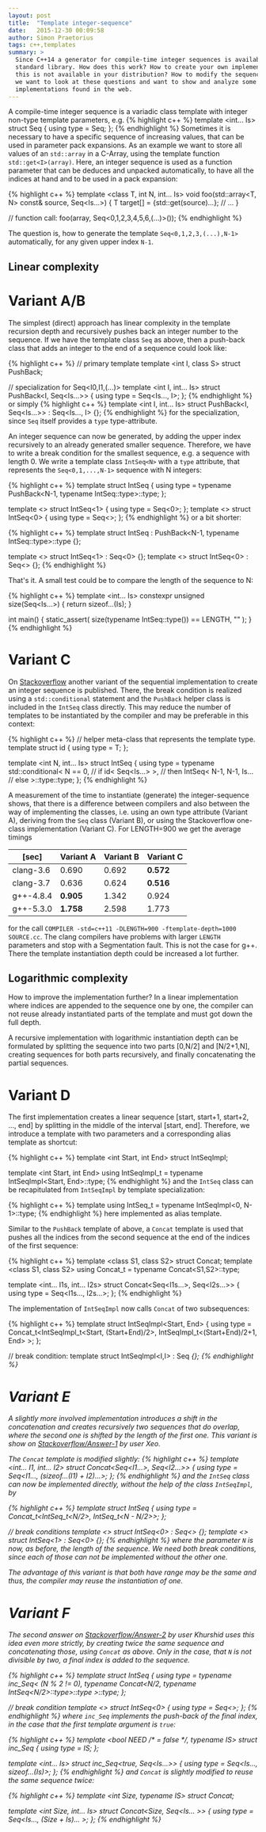 ```yaml
---
layout: post
title:  "Template integer-sequence"
date:   2015-12-30 00:09:58
author: Simon Praetorius
tags: c++,templates
summary: >
  Since C++14 a generator for compile-time integer sequences is available in the
  standard library. How does this work? How to create your own implementation if
  this is not available in your distribution? How to modify the sequence? Here, 
  we want to look at these questions and want to show and analyze some different
  implementations found in the web.
---
```

A compile-time integer sequence is a variadic class template with integer non-type
template parameters, e.g.
{% highlight c++ %}
template <int... Is>
struct Seq { using type = Seq; };
{% endhighlight %}
Sometimes it is necessary to have a specific sequence of increasing values, that
can be used in parameter pack expansions. As an example we want to store all values
of an `std::array` in a C-Array, using the template function `std::get<I>(array)`.
Here, an integer sequence is used as a function parameter that can be deduces
and unpacked automatically, to have all the indices at hand and to be used in
a pack expansion:

{% highlight c++ %}
template <class T, int N, int... Is>
void foo(std::array<T, N> const& source, Seq<Is...>) {
  T target[] = {std::get<Is>(source)...};
  // ...
}

// function call:
foo(array, Seq<0,1,2,3,4,5,6,(...)>());
{% endhighlight %}

The question is, how to generate the template `Seq<0,1,2,3,(...),N-1>` automatically,
for any given upper index `N-1`.

## Linear complexity

# Variant A/B

The simplest (direct) approach has linear complexity in the template recursion 
depth and recursively pushes back an integer number to the sequence. If we have
the template class `Seq` as above, then a push-back class that adds an integer to
the end of a sequence could look like:

{% highlight c++ %}
// primary template
template <int I, class S>
struct PushBack;

// specialization for Seq<I0,I1,(...)>
template <int I, int... Is>
struct PushBack<I, Seq<Is...>> {
  using type = Seq<Is..., I>;
};
{% endhighlight %}
or simply
{% highlight c++ %}
template <int I, int... Is>
struct PushBack<I, Seq<Is...>> : Seq<Is..., I> {};
{% endhighlight %}
for the specialization, since `Seq` itself provides a `type` type-attribute.

An integer sequence can now be generated, by adding the upper index recursively
to an already generated smaller sequence. Therefore, we have to write a break
condition for the smallest sequence, e.g. a sequence with length 0. We
write a template class `IntSeq<N>` with a `type` attribute, that represents the
`Seq<0,1,...,N-1>` sequence with N integers:

{% highlight c++ %}
template <int N>
struct IntSeq 
{
  using type = typename PushBack<N-1, typename IntSeq<N-2>::type>::type;
};

template <>
struct IntSeq<1>
{
  using type = Seq<0>;
};
template <>
struct IntSeq<0>
{
  using type = Seq<>;
};
{% endhighlight %}
or a bit shorter:

{% highlight c++ %}
template <int N>
struct IntSeq : PushBack<N-1, typename IntSeq<N-2>::type>::type {};

template <>
struct IntSeq<1> : Seq<0> {};
template <>
struct IntSeq<0> : Seq<> {};
{% endhighlight %}

That's it. A small test could be to compare the length of the sequence to N:

{% highlight c++ %}
template <int... Is>
constexpr unsigned size(Seq<Is...>) {
  return sizeof...(Is);
}

int main() {
  static_assert( size(typename IntSeq<LENGTH>::type()) == LENGTH, "" );
}
{% endhighlight %}

# Variant C

On [Stackoverflow](http://stackoverflow.com/questions/17424477/implementation-c14-make-integer-sequence/17426611)
another variant of the sequential implementation to create an integer sequence
is published. There, the break condition is realized using a `std::conditional`
statement and the `PushBack` helper class is included in the `IntSeq` class directly.
This may reduce the number of templates to be instantiated by the compiler and may be 
preferable in this context:

{% highlight c++ %}
// helper meta-class that represents the template type.
template <class T> struct id  { using type = T; };

template <int N, int... Is>
struct IntSeq
{
   using type = typename std::conditional< N == 0, // if
                  id< Seq<Is...> >,                // then
                  IntSeq< N-1, N-1, Is...          // else
               >::type::type;
};
{% endhighlight %}

A measurement of the time to instantiate (generate) the integer-sequence shows, that
there is a difference between compilers and also between the way of implementing
the classes, i.e. using an own type attribute (Variant A), deriving from the 
`Seq` class (Variant B), or using the Stackoverflow one-class implementation (Variant C). 
For LENGTH=900 we get the average timings

| [sec]     | Variant A | Variant B | Variant C |  
| --------- | --------- | --------- | --------- |  
| clang-3.6 | 0.690     | 0.692     | **0.572** |  
| clang-3.7 | 0.636     | 0.624     | **0.516** |  
| g++-4.8.4 | **0.905** | 1.342     | 0.924     |  
| g++-5.3.0 | **1.758** | 2.598     | 1.773     |  

for the call `COMPILER -std=c++11 -DLENGTH=900 -ftemplate-depth=1000 SOURCE.cc`. The
clang compilers have problems with larger `LENGTH` parameters and stop with a 
Segmentation fault. This is not the case for g++. There the template instantiation 
depth could be increased a lot further.

## Logarithmic complexity

How to improve the implementation further? In a linear implementation where indices
are appended to the sequence one by one, the compiler can not reuse already instantiated
parts of the template and must got down the full depth.

A recursive implementation with logarithmic instantiation depth can be formulated
by splitting the sequence into two parts [0,N/2] and [N/2+1,N], creating sequences
for both parts recursively, and finally concatenating the partial sequences.

# Variant D

The first implementation creates a linear sequence [start, start+1, start+2, ..., end]
by splitting in the middle of the interval [start, end]. Therefore, we introduce a
template with two parameters and a corresponding alias template as shortcut:

{% highlight c++ %}
template <int Start, int End>
struct IntSeqImpl;

template <int Start, int End>
using IntSeqImpl_t = typename IntSeqImpl<Start, End>::type;
{% endhighlight %}
and the `IntSeq` class can be recapitulated from `IntSeqImpl` by template specialization:

{% highlight c++ %}
template <int N> 
using IntSeq_t = typename IntSeqImpl<0, N-1>::type;
{% endhighlight %}
here implemented as alias template.

Similar to the `PushBack` template of above, a `Concat` template is used that 
pushes all the indices from the second sequence at the end of the indices of the 
first sequence:

{% highlight c++ %}
template <class S1, class S2> struct Concat;
template <class S1, class S2> using Concat_t = typename Concat<S1,S2>::type;

template <int... I1s, int... I2s>
struct Concat<Seq<I1s...>, Seq<I2s...>> {
  using type = Seq<I1s..., I2s...>;
};
{% endhighlight %}

The implementation of `IntSeqImpl` now calls `Concat` of two subsequences:

{% highlight c++ %}
template <class Range>
struct IntSeqImpl<Start, End> {
  using type = Concat_t<IntSeqImpl_t<Start, (Start+End)/2>, 
                        IntSeqImpl_t<(Start+End)/2+1, End> >;
};

// break condition:
template <int I>
struct IntSeqImpl<I,I> : Seq<I> {};
{% endhighlight %}

# Variant E

A slightly more involved implementation introduces a shift in the concatenation
and creates recursively two sequences that do overlap, where the second one
is shifted by the length of the first one. This variant is show on
[Stackoverflow/Answer-1](http://stackoverflow.com/questions/17424477/implementation-c14-make-integer-sequence/17426611)
by user *Xeo*.

The `Concat` template is modified slightly: 
{% highlight c++ %}
template <int... I1, int... I2>
struct Concat<Seq<I1...>, Seq<I2...>> {
  using type = Seq<I1..., (sizeof...(I1) + I2)...>;
};
{% endhighlight %}
and the `IntSeq` class can now be implemented directly, without the help of the 
class `IntSeqImpl`, by

{% highlight c++ %}
template <int N>
struct IntSeq {
  using type = Concat_t<IntSeq_t<N/2>, IntSeq_t<N - N/2>>;
};

// break conditions
template <> struct IntSeq<0> : Seq<> {};
template <> struct IntSeq<1> : Seq<0> {};
{% endhighlight %}
where the parameter `N` is now, as before, the length of the sequence. We need both
break conditions, since each of those can not be implemented without the other one.

The advantage of this variant is that both have range may be the same and thus, 
the compiler may reuse the instantiation of one.

# Variant F

The second answer on [Stackoverflow/Answer-2](http://stackoverflow.com/questions/17424477/implementation-c14-make-integer-sequence/17426611)
by user *Khurshid* uses this idea even more strictly, by creating twice the same 
sequence and concatenating those, using `Concat` as above. Only in the case, 
that `N` is not divisible by two, a final index is added to the sequence.

{% highlight c++ %}
template <int N>
struct IntSeq {
  using type = typename inc_Seq< (N % 2 != 0), 
    typename Concat<N/2, typename IntSeq<N/2>::type>::type >::type;
};

// break condition
template <> struct IntSeq<0> { using type = Seq<>; };
{% endhighlight %}
where `inc_Seq` implements the push-back of the final index, in the case that the 
first template argument is `true`:

{% highlight c++ %}
template <bool NEED /* = false */, typename IS>
struct inc_Seq { using type = IS; };

template <int... Is>
struct inc_Seq<true, Seq<Is...>>
{
  using type = Seq<Is..., sizeof...(Is)>;
};
{% endhighlight %}
and `Concat` is slightly modified to reuse the same sequence twice:

{% highlight c++ %}
template <int Size, typename IS>
struct Concat;

template <int Size, int... Is>
struct Concat<Size, Seq<Is... >>
{
    using type = Seq<Is..., (Size + Is)... >;
};
{% endhighlight %}

